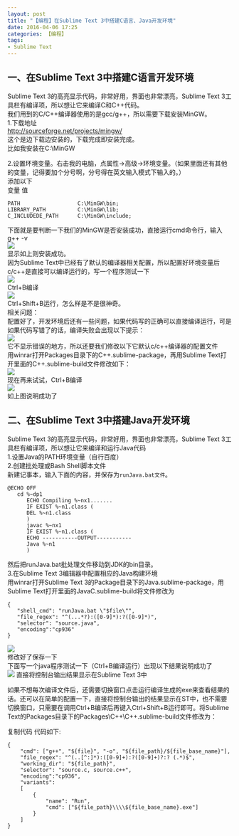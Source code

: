 ```yaml
---
layout: post
title: "【编程】在Sublime Text 3中搭建C语言、Java开发环境"
date: 2016-04-06 17:25
categories: 【编程】
tags:
- Sublime Text
---
```


## 一、在Sublime Text 3中搭建C语言开发环境  
Sublime Text 3的高亮显示代码，非常好用，界面也非常漂亮，Sublime Text 3工具栏有编译项，所以想让它来编译C和C++代码。  
我们用到的C/C++编译器使用的是gcc/g++，所以需要下载安装MinGW。  
1.下载地址  
<http://sourceforge.net/projects/mingw/>  
这个是边下载边安装的，下载完成即安装完成。  
比如我安装在C:\MinGW  

2.设置环境变量。右击我的电脑，点属性->高级->环境变量。（如果里面还有其他的变量，记得要加个分号啊，分号得在英文输入模式下输入的。）  
添加以下  
变量                   值  

```
PATH                  C:\MinGW\bin;
LIBRARY_PATH          C:\MinGW\lib;
C_INCLUDEDE_PATH      C:\MinGW\include;
```

下面就是要判断一下我们的MinGW是否安装成功，直接运行cmd命令行，输入g++ -v  
![](http://a1.qpic.cn/psb?/57f6398e-db93-428d-8871-6d2527ad188f/tSqxr03396Jn.KmueAsiomANySlzGAHZFMFDeiir3nE!/b/dGgAAAAAAAAA&ek=1&kp=1&pt=0&bo=pgK8AQAAAAADADw!&tl=1&su=0179766689&tm=1555232400&sce=0-12-12&rf=2-9)  
显示如上则安装成功。  
因为Sublime Text中已经有了默认的编译器相关配置，所以配置好环境变量后c/c++是直接可以编译运行的，写一个程序测试一下  
![](http://a3.qpic.cn/psb?/57f6398e-db93-428d-8871-6d2527ad188f/1LqgjDcc4DKIDMJhAw9FZZvPF4kxPkf7cJgfS58ud5I!/b/dGYAAAAAAAAA&ek=1&kp=1&pt=0&bo=KAMEAgAAAAADAAg!&tl=1&su=022593441&tm=1555232400&sce=0-12-12&rf=2-9)  
Ctrl+B编译  
![](http://a1.qpic.cn/psb?/57f6398e-db93-428d-8871-6d2527ad188f/fTIypiDyzD3GS1Y6*GH9mu*GPrt0Kc2b8FTgOlX5bFc!/b/dFgBAAAAAAAA&ek=1&kp=1&pt=0&bo=KAMEAgAAAAADAAg!&tl=1&su=049263921&tm=1555232400&sce=0-12-12&rf=2-9)  
Ctrl+Shift+B运行，怎么样是不是很神奇。  
相关问题：  
​     配置好了，开发环境后还有一些问题，如果代码写的正确可以直接编译运行，可是如果代码写错了的话，编译失败会出现以下提示：  
![](http://a1.qpic.cn/psb?/57f6398e-db93-428d-8871-6d2527ad188f/.iHG1aQNuYoH8vFHY5OkVNpides3Jt5M4psA57jJLEI!/b/dGgAAAAAAAAA&ek=1&kp=1&pt=0&bo=KAMEAgAAAAADAAg!&tl=1&su=0101679617&tm=1555232400&sce=0-12-12&rf=2-9)  
它不显示错误的地方，所以还要我们修改以下它默认c/c++编译器的配置文件  
用winrar打开Packages目录下的C++.sublime-package，再用Sublime Text打开里面的C++.sublime-build文件修改如下：  
![](http://a2.qpic.cn/psb?/57f6398e-db93-428d-8871-6d2527ad188f/PST25ppHYvlpd1GPtVKbzmdHn.4SQWzKNR.ciIp8u0s!/b/dFkBAAAAAAAA&ek=1&kp=1&pt=0&bo=KAMEAgAAAAADAAg!&tl=1&su=0187428785&tm=1555232400&sce=0-12-12&rf=2-9)  
现在再来试试，Ctrl+B编译  
![](http://a4.qpic.cn/psb?/57f6398e-db93-428d-8871-6d2527ad188f/HZ6TUYTRcn61uhm5K6mHef1reMJD2x1pGKuTv71QIoY!/b/dFcBAAAAAAAA&ek=1&kp=1&pt=0&bo=KAMEAgAAAAADAAg!&tl=1&su=0145959505&tm=1555232400&sce=0-12-12&rf=2-9)  
如上图说明成功了  
## 二、在Sublime Text 3中搭建Java开发环境  
Sublime Text 3的高亮显示代码，非常好用，界面也非常漂亮，Sublime Text 3工具栏有编译项，所以想让它来编译和运行Java代码  
1.设置Java的PATH环境变量（自行百度）  
2.创建批处理或Bash Shell脚本文件  
新建记事本，输入下面的内容，并保存为`runJava.bat文件`。  

```
@ECHO OFF
   cd %~dp1
​      ECHO Compiling %~nx1.......
​      IF EXIST %~n1.class (
​      DEL %~n1.class
​      )
​      javac %~nx1
​      IF EXIST %~n1.class (
​      ECHO -----------OUTPUT-----------
​      Java %~n1
​      )
```

​然后把runJava.bat批处理文件移动到JDK的bin目录。  
3.在Sublime Text 3编辑器中配置相应的Java构建环境  
用winrar打开Sublime Text 3的Package目录下的Java.sublime-package，用Sublime Text打开里面的JavaC.sublime-build将文件修改为  

```
{
   "shell_cmd": "runJava.bat \"$file\"",
   "file_regex": "^(...*?):([0-9]*):?([0-9]*)",
   "selector": "source.java",
   "encoding":"cp936"
}
```

![](http://a3.qpic.cn/psb?/57f6398e-db93-428d-8871-6d2527ad188f/nu6BsDDrHrRqf4xfNG4MTQZR1FC9mGsRmXwasWhtP3o!/b/dFoBAAAAAAAA&ek=1&kp=1&pt=0&bo=7wLxAQAAAAADADg!&tl=1&su=040995025&tm=1555232400&sce=0-12-12&rf=2-9)  
修改好了保存一下  
​下面写一个java程序测试一下（Ctrl+B编译运行）出现以下结果说明成功了  
![](http://a3.qpic.cn/psb?/57f6398e-db93-428d-8871-6d2527ad188f/*W8eADA7bqbt*VCICgK*eFa*iSXhHnNFZNttVXxIFSQ!/b/dFoBAAAAAAAA&ek=1&kp=1&pt=0&bo=KAMEAgAAAAADAAg!&tl=1&su=0145950097&tm=1555232400&sce=0-12-12&rf=2-9) 
直接将控制台输出结果显示在Sublime Text 3中  

如果不想每次编译文件后，还需要切换窗口点击运行编译生成的exe来查看结果的话。还可以在简单的配置一下，直接将控制台输出的结果显示在ST中，也不需要切换窗口，只需要在调用Ctrl+B编译后再键入Ctrl+Shift+B运行即可。将Sublime Text的Packages目录下的Packages\C++\C++.sublime-build文件修改为：  

复制代码 代码如下:  

```
{
​    "cmd": ["g++", "${file}", "-o", "${file_path}/${file_base_name}"],
​    "file_regex": "^(..[^:]*):([0-9]+):?([0-9]+)?:? (.*)$",
​    "working_dir": "${file_path}",
​    "selector": "source.c, source.c++",
​    "encoding":"cp936",
​    "variants":
​    [
​        {
​            "name": "Run",
​            "cmd": ["${file_path}\\\\${file_base_name}.exe"]
​        }
​    ]
}
```
